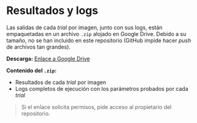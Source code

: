 # Resultados y logs

Las salidas de cada *trial* por imagen, junto con sus logs, están empaquetadas en un archivo `.zip` alojado en Google Drive. Debido a su tamaño, no se han incluido en este repositorio (GitHub impide hacer *push* de archivos tan grandes).

**Descarga:** [Enlace a Google Drive](https://drive.google.com/file/d/1A-CqMN6FUUytxrr5bM7PqZDeyMx97dQO/view?usp=sharing)

**Contenido del `.zip`:**
- Resultados de cada *trial* por imagen
- Logs completos de ejecución con los parámetros probados por cada *trial*

> Si el enlace solicita permisos, pide acceso al propietario del repositorio.
